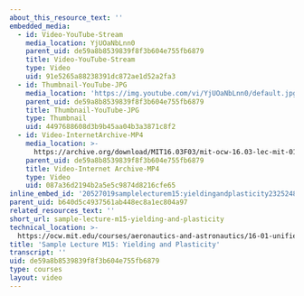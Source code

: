 ```yaml
---
about_this_resource_text: ''
embedded_media:
  - id: Video-YouTube-Stream
    media_location: YjUOaNbLnn0
    parent_uid: de59a8b8539839f8f3b604e755fb6879
    title: Video-YouTube-Stream
    type: Video
    uid: 91e5265a88238391dc872ae1d52a2fa3
  - id: Thumbnail-YouTube-JPG
    media_location: 'https://img.youtube.com/vi/YjUOaNbLnn0/default.jpg'
    parent_uid: de59a8b8539839f8f3b604e755fb6879
    title: Thumbnail-YouTube-JPG
    type: Thumbnail
    uid: 4497688608d3b9b45aa04b3a3871c8f2
  - id: Video-InternetArchive-MP4
    media_location: >-
      https://archive.org/download/MIT16.03F03/mit-ocw-16.03-lec-mit-01mar2004.mpg-220k.mp4
    parent_uid: de59a8b8539839f8f3b604e755fb6879
    title: Video-Internet Archive-MP4
    type: Video
    uid: 087a36d2194b2a5e5c9874d8216cfe65
inline_embed_id: '20527019samplelecturem15:yieldingandplasticity23252480'
parent_uid: b640d5c4937561ab448ec8a1ec804a97
related_resources_text: ''
short_url: sample-lecture-m15-yielding-and-plasticity
technical_location: >-
  https://ocw.mit.edu/courses/aeronautics-and-astronautics/16-01-unified-engineering-i-ii-iii-iv-fall-2005-spring-2006/materials-structures/sample-lecture-m15-yielding-and-plasticity
title: 'Sample Lecture M15: Yielding and Plasticity'
transcript: ''
uid: de59a8b8539839f8f3b604e755fb6879
type: courses
layout: video
---
```

